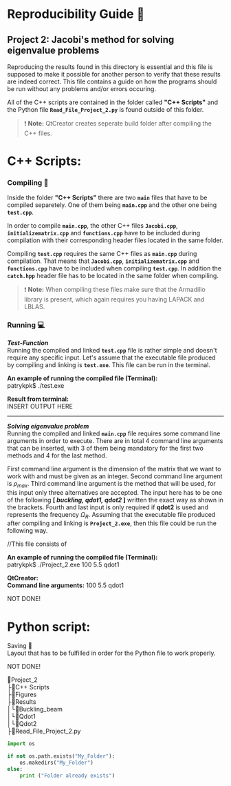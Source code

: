 # Reproducibility Guide :closed_book:


## Project 2: Jacobi's method for solving eigenvalue problems

Reproducing the results found in this directory is essential and this file is supposed
to make it possible for another person to verify that these results are indeed correct.
This file contains a guide on how the programs should be run without any problems and/or errors occuring.

All of the C++ scripts are contained in the folder called **"C++ Scripts"** and the Python file **``Read_File_Project_2.py``** is found outside of this folder. 

> :exclamation: **Note:** QtCreator creates seperate build folder after compiling the C++ files.

# C++ Scripts:
### Compiling :link:
Inside the folder **"C++ Scripts"** there are two **``main``** files that have to be compiled separetely. One of them being **``main.cpp``** and the other one being **``test.cpp``**.

In order to compile **``main.cpp``**, the other C++ files **``Jacobi.cpp``**, **``initializematrix.cpp``** and **``functions.cpp``** have to be included during compilation with their corresponding header files located in the same folder. 

Compiling **``test.cpp``** requires the same C++ files as **``main.cpp``** during compilation. That means that **``Jacobi.cpp``**, **``initializematrix.cpp``** and **``functions.cpp``** have to be included when compiling **``test.cpp``**. In addition the **``catch.hpp``** header file has to be located in the same folder when compiling.
> :exclamation: **Note:** When compiling these files make sure that the Armadillo library is present, which again requires you having LAPACK and LBLAS. 

### Running :computer:
***Test-Function***  
Running the compiled and linked **``test.cpp``** file is rather simple and doesn't require any specific input. Let's assume  that the executable file produced by compiling and linking is **``test.exe``**. This file can be run in the terminal.

**An example of running the compiled file (Terminal):**  
patrykpk$ ./test.exe

**Result from terminal:**  
INSERT OUTPUT HERE
___
***Solving eigenvalue problem***  
Running the compiled and linked **``main.cpp``** file requires some command line arguments in order to execute. There are in total 4 command line arguments that can be inserted, with 3 of them being mandatory for the first two methods and 4 for the last method.

First command line argument is the dimension of the matrix that we want to work with and must be given as an integer. Second command line argument is $\rho_{max}$. Third command line argument is the method that will be used, for this input only three alternatives are accepted. The input here has to be one of the following **[ *buckling, qdot1, qdot2* ]** written the exact way as shown in the brackets. Fourth and last input is only required if **qdot2** is used and represents the frequency $\Omega_{R}$. Assuming that the executable file produced after compiling and linking is **``Project_2.exe``**, then this file could be run the following way.

 
//This file consists of 

**An example of running the compiled file (Terminal):**  
patrykpk$ ./Project_2.exe 100 5.5 qdot1

**QtCreator:**  
**Command line arguments:** 100 5.5 qdot1

NOT DONE!
 
# Python script:

Saving :floppy_disk:  
Layout that has to be fulfilled in order for the Python file to work properly.

NOT DONE!

:file_folder:Project_2   
├:file_folder:C++ Scripts   
├:file_folder:Figures   
├:file_folder:Results   
**│└**:file_folder:Buckling_beam   
**│└**:file_folder:Qdot1   
**│└**:file_folder:Qdot2   
├:page_facing_up:Read_File_Project_2.py   

```python
import os

if not os.path.exists("My_Folder"):
	os.makedirs("My_Folder")
else:
	print ("Folder already exists")
```
